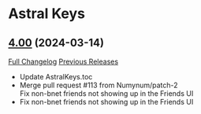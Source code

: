 # Astral Keys

## [4.00](https://github.com/astralguild/AstralKeys/tree/4.00) (2024-03-14)
[Full Changelog](https://github.com/astralguild/AstralKeys/compare/3.99...4.00) [Previous Releases](https://github.com/astralguild/AstralKeys/releases)

- Update AstralKeys.toc  
- Merge pull request #113 from Numynum/patch-2  
    Fix non-bnet friends not showing up in the Friends UI  
- Fix non-bnet friends not showing up in the Friends UI  